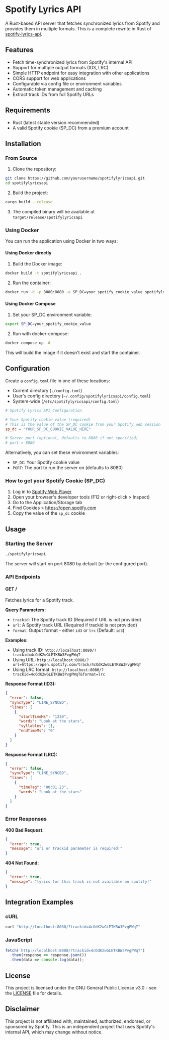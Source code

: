 # Spotify Lyrics API

A Rust-based API server that fetches synchronized lyrics from Spotify and provides them in multiple formats. This is a complete rewrite in Rust of [spotify-lyrics-api](https://github.com/akashrchandran/spotify-lyrics-api).

## Features

- Fetch time-synchronized lyrics from Spotify's internal API
- Support for multiple output formats (ID3, LRC)
- Simple HTTP endpoint for easy integration with other applications
- CORS support for web applications
- Configurable via config file or environment variables
- Automatic token management and caching
- Extract track IDs from full Spotify URLs

## Requirements

- Rust (latest stable version recommended)
- A valid Spotify cookie (SP_DC) from a premium account

## Installation

### From Source

1. Clone the repository:
```sh
git clone https://github.com/yourusername/spotifylyricsapi.git
cd spotifylyricsapi
```

2. Build the project:
```sh
cargo build --release
```

3. The compiled binary will be available at `target/release/spotifylyricsapi`

### Using Docker

You can run the application using Docker in two ways:

#### Using Docker directly

1. Build the Docker image:
```sh
docker build -t spotifylyricsapi .
```

2. Run the container:
```sh
docker run -d -p 8080:8080 -e SP_DC=your_spotify_cookie_value spotifylyricsapi
```

#### Using Docker Compose

1. Set your SP_DC environment variable:
```sh
export SP_DC=your_spotify_cookie_value
```

2. Run with docker-compose:
```sh
docker-compose up -d
```

This will build the image if it doesn't exist and start the container.

## Configuration

Create a `config.toml` file in one of these locations:
- Current directory (`./config.toml`)
- User's config directory (`~/.config/spotifylyricsapi/config.toml`) 
- System-wide (`/etc/spotifylyricsapi/config.toml`)

```toml
# Spotify Lyrics API Configuration

# Your Spotify cookie value (required)
# This is the value of the SP_DC cookie from your Spotify web session
sp_dc = "YOUR_SP_DC_COOKIE_VALUE_HERE"

# Server port (optional, defaults to 8080 if not specified)
# port = 8080
```

Alternatively, you can set these environment variables:
- `SP_DC`: Your Spotify cookie value
- `PORT`: The port to run the server on (defaults to 8080)

### How to get your Spotify Cookie (SP_DC)

1. Log in to [Spotify Web Player](https://open.spotify.com/)
2. Open your browser's developer tools (F12 or right-click > Inspect)
3. Go to the Application/Storage tab
4. Find Cookies > https://open.spotify.com
5. Copy the value of the `sp_dc` cookie

## Usage

### Starting the Server

```sh
./spotifylyricsapi
```

The server will start on port 8080 by default (or the configured port).

### API Endpoints

#### GET /

Fetches lyrics for a Spotify track.

**Query Parameters:**
- `trackid`: The Spotify track ID (Required if URL is not provided)
- `url`: A Spotify track URL (Required if trackid is not provided)
- `format`: Output format - either `id3` or `lrc` (Default: `id3`)

**Examples:**
- Using track ID: `http://localhost:8080/?trackid=4cOdK2wGLETKBW3PvgPWqT`
- Using URL: `http://localhost:8080/?url=https://open.spotify.com/track/4cOdK2wGLETKBW3PvgPWqT`
- Using LRC format: `http://localhost:8080/?trackid=4cOdK2wGLETKBW3PvgPWqT&format=lrc`

**Response Format (ID3):**
```json
{
  "error": false,
  "syncType": "LINE_SYNCED",
  "lines": [
    {
      "startTimeMs": "1230",
      "words": "Look at the stars",
      "syllables": [],
      "endTimeMs": "0"
    }
  ]
}
```

**Response Format (LRC):**
```json
{
  "error": false,
  "syncType": "LINE_SYNCED",
  "lines": [
    {
      "timeTag": "00:01.23",
      "words": "Look at the stars"
    }
  ]
}
```

### Error Responses

**400 Bad Request:**
```json
{
  "error": true,
  "message": "url or trackid parameter is required!"
}
```

**404 Not Found:**
```json
{
  "error": true,
  "message": "lyrics for this track is not available on spotify!"
}
```

## Integration Examples

### cURL
```sh
curl "http://localhost:8080/?trackid=4cOdK2wGLETKBW3PvgPWqT"
```

### JavaScript
```javascript
fetch('http://localhost:8080/?trackid=4cOdK2wGLETKBW3PvgPWqT')
  .then(response => response.json())
  .then(data => console.log(data));
```

## License

This project is licensed under the GNU General Public License v3.0 - see the [LICENSE](LICENSE) file for details.

## Disclaimer

This project is not affiliated with, maintained, authorized, endorsed, or sponsored by Spotify. This is an independent project that uses Spotify's internal API, which may change without notice.